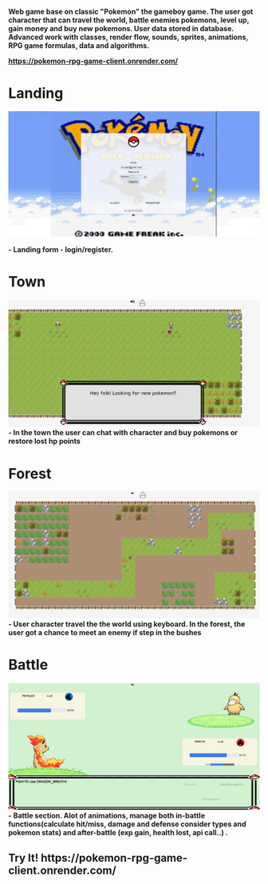 **Web game base on classic "Pokemon" the gameboy game. The user got character that can travel the world, battle enemies pokemons, level up, gain money and buy new pokemons. User data stored in database.
Advanced work with classes, render flow, sounds, sprites, animations, RPG game formulas, data and algorithms.**

**https://pokemon-rpg-game-client.onrender.com/**

<h1>Landing</h1>

![landing](./github_demo_pics/landing.jpg)

**- Landing form - login/register.**

<h1>Town</h1>

![town](./github_demo_pics/town.jpg)
**- In the town the user can chat with character and buy pokemons or restore lost hp points**

<h1>Forest</h1>

![forest](./github_demo_pics/forest.jpg)
**- User character travel the the world using keyboard. In the forest, the user got a chance to meet an enemy if step in the bushes**

<h1>Battle</h1>

![battle](./github_demo_pics/battle.jpg)
**- Battle section. Alot of animations, manage both in-battle functions(calculate hit/miss, damage and defense consider types and pokemon stats) and after-battle (exp gain, health lost, api call..) .**

<h2>Try It!
https://pokemon-rpg-game-client.onrender.com/</h2> 
